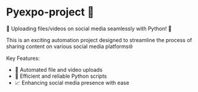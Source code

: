# Pyexpo-project 🚀

🎥 Uploading files/videos on social media seamlessly with Python! 🐍

This is an exciting automation project designed to streamline the process of sharing content on various social media platforms🌐

Key Features:
- 📂 Automated file and video uploads
- 🤖 Efficient and reliable Python scripts
- 📈 Enhancing social media presence with ease


